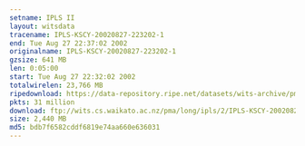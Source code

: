 ```yaml
---
setname: IPLS II
layout: witsdata
tracename: IPLS-KSCY-20020827-223202-1
end: Tue Aug 27 22:37:02 2002
originalname: IPLS-KSCY-20020827-223202-1
gzsize: 641 MB
len: 0:05:00
start: Tue Aug 27 22:32:02 2002
totalwirelen: 23,766 MB
ripedownload: https://data-repository.ripe.net/datasets/wits-archive/pma/long/ipls/2/IPLS-KSCY-20020827-223202-1.gz
pkts: 31 million
download: ftp://wits.cs.waikato.ac.nz/pma/long/ipls/2/IPLS-KSCY-20020827-223202-1.gz
size: 2,440 MB
md5: bdb7f6582cddf6819e74aa660e636031
---
```

